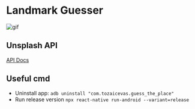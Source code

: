# Landmark Guesser

![gif](https://media.giphy.com/media/iJOxuP2BUZgGYBtXW9/giphy.gif)

## Unsplash API
[API Docs](https://unsplash.com/documentation)

## Useful cmd
- Uninstall app: `adb uninstall "com.tozaicevas.guess_the_place"`
- Run release version `npx react-native run-android --variant=release`
